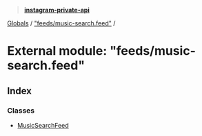 > **[instagram-private-api](../README.md)**

[Globals](../README.md) / ["feeds/music-search.feed"](_feeds_music_search_feed_.md) /

# External module: "feeds/music-search.feed"

## Index

### Classes

* [MusicSearchFeed](../classes/_feeds_music_search_feed_.musicsearchfeed.md)